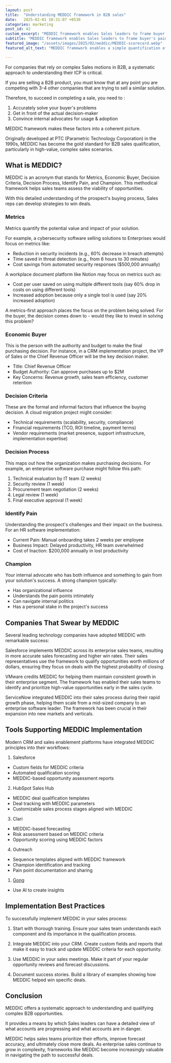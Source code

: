 ```yaml
---
layout: post
title:  "Understanding MEDDIC framework in B2B sales"
date:   2025-02-01 10:31:07 +0530
categories: marketing
post_id: 42
custom_excerpt: "MEDDIC framework enables Sales leaders to frame buyer's pain points, KPIs & buying committees"
subtitle: "MEDDIC framework enables Sales leaders to frame buyer's pain points, KPIs & buying committees"
featured_image: "/assets/images/2025/02/meddic/MEDDIC-scorecard.webp"
featured_alt_text: "MEDDIC framework enables a simple quantification of how a prospects buying journey looks like"

---
```

For companies that rely on complex Sales motions in B2B, a systematic approach to understanding their ICP is critical. 

If you are selling a B2B product, you must know that at any point you are competing with 3-4 other companies that are trying to sell a similar solution.

Therefore, to succeed in completing a sale, you need to :
1. Accurately solve your buyer's problems
2. Get in front of the actual decision-maker
3. Convince internal advocates for usage & adoption

MEDDIC framework makes these factors into a coherent picture. 

Originally developed at PTC (Parametric Technology Corporation) in the 1990s, MEDDIC has become the gold standard for B2B sales qualification, particularly in high-value, complex sales scenarios.

## What is MEDDIC?

MEDDIC is an acronym that stands for Metrics, Economic Buyer, Decision Criteria, Decision Process, Identify Pain, and Champion. This methodical framework helps sales teams assess the viability of opportunities. 

With this detailed understanding of the prospect's buying process, Sales reps can develop strategies to win deals.

### Metrics
Metrics quantify the potential value and impact of your solution. 

For example, a cybersecurity software selling solutions to Enterprises would focus on metrics like:
- Reduction in security incidents (e.g., 60% decrease in breach attempts)
- Time saved in threat detection (e.g., from 6 hours to 30 minutes)
- Cost savings from automated security responses ($500,000 annually)

A workplace document platform like Notion may focus on metrics such as:
- Cost per user saved on using multiple different tools (say 60% drop in costs on using different tools)
- Increased adoption because only a single tool is used (say 20% increased adoption)

A metrics-first approach places the focus on the problem being solved. For the buyer, the decision comes down to - would they like to invest in solving this problem?

### Economic Buyer
This is the person with the authority and budget to make the final purchasing decision. For instance, in a CRM implementation project, the VP of Sales or the Chief Revenue Officer will be the key decision maker.
- Title: Chief Revenue Officer
- Budget Authority: Can approve purchases up to $2M
- Key Concerns: Revenue growth, sales team efficiency, customer retention

### Decision Criteria
These are the formal and informal factors that influence the buying decision. A cloud migration project might consider:
- Technical requirements (scalability, security, compliance)
- Financial requirements (TCO, ROI timeline, payment terms)
- Vendor requirements (market presence, support infrastructure, implementation expertise)

### Decision Process
This maps out how the organization makes purchasing decisions. For example, an enterprise software purchase might follow this path:
1. Technical evaluation by IT team (2 weeks)
2. Security review (1 week)
3. Procurement team negotiation (2 weeks)
4. Legal review (1 week)
5. Final executive approval (1 week)

### Identify Pain
Understanding the prospect's challenges and their impact on the business. For an HR software implementation:
- Current Pain: Manual onboarding takes 2 weeks per employee
- Business Impact: Delayed productivity, HR team overwhelmed
- Cost of Inaction: $200,000 annually in lost productivity

### Champion
Your internal advocate who has both influence and something to gain from your solution's success. A strong champion typically:
- Has organizational influence
- Understands the pain points intimately
- Can navigate internal politics
- Has a personal stake in the project's success

## Companies That Swear by MEDDIC

Several leading technology companies have adopted MEDDIC with remarkable success:

Salesforce implements MEDDIC across its enterprise sales teams, resulting in more accurate sales forecasting and higher win rates. Their sales representatives use the framework to qualify opportunities worth millions of dollars, ensuring they focus on deals with the highest probability of closing.

VMware credits MEDDIC for helping them maintain consistent growth in their enterprise segment. The framework has enabled their sales teams to identify and prioritize high-value opportunities early in the sales cycle.

ServiceNow integrated MEDDIC into their sales process during their rapid growth phase, helping them scale from a mid-sized company to an enterprise software leader. The framework has been crucial in their expansion into new markets and verticals.

## Tools Supporting MEDDIC Implementation

Modern CRM and sales enablement platforms have integrated MEDDIC principles into their workflows:

1. Salesforce
- Custom fields for MEDDIC criteria
- Automated qualification scoring
- MEDDIC-based opportunity assessment reports

2. HubSpot Sales Hub
- MEDDIC deal qualification templates
- Deal tracking with MEDDIC parameters
- Customizable sales process stages aligned with MEDDIC

3. Clari
- MEDDIC-based forecasting
- Risk assessment based on MEDDIC criteria
- Opportunity scoring using MEDDIC factors

4. Outreach
- Sequence templates aligned with MEDDIC framework
- Champion identification and tracking
- Pain point documentation and sharing

1. [Gong](/blog/gong-revenue-automation-platform)
- Use AI to create insights

## Implementation Best Practices

To successfully implement MEDDIC in your sales process:

1. Start with thorough training. Ensure your sales team understands each component and its importance in the qualification process.

2. Integrate MEDDIC into your CRM. Create custom fields and reports that make it easy to track and update MEDDIC criteria for each opportunity.

3. Use MEDDIC in your sales meetings. Make it part of your regular opportunity reviews and forecast discussions.

4. Document success stories. Build a library of examples showing how MEDDIC helped win specific deals.

## Conclusion

MEDDIC offers a systematic approach to understanding and qualifying complex B2B opportunities. 

It provides a means by which Sales leaders can have a detailed view of what accounts are progressing and what accounts are in danger.

MEDDIC helps sales teams prioritize their efforts, improve forecast accuracy, and ultimately close more deals. As enterprise sales continue to grow in complexity, frameworks like MEDDIC become increasingly valuable in navigating the path to successful deals.